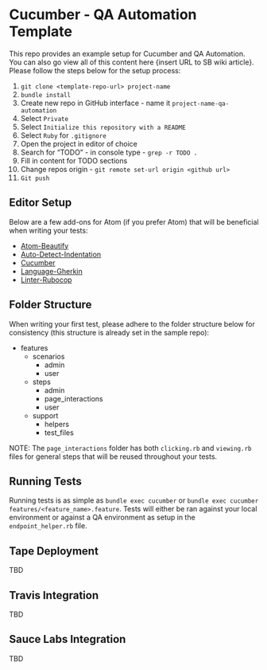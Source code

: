 # Cucumber - QA Automation Template

This repo provides an example setup for Cucumber and QA Automation. You can also go view all of this content here {insert URL to SB wiki article}. Please follow the steps below for the setup process:

1. `git clone <template-repo-url> project-name`
1. `bundle install`
1. Create new repo in GitHub interface - name it `project-name-qa-automation`
1. Select `Private`
1. Select `Initialize this repository with a README`
1. Select `Ruby` for `.gitignore`
1. Open the project in editor of choice
1. Search for “TODO” - in console type - `grep -r TODO .`
1. Fill in content for TODO sections
1. Change repos origin - `git remote set-url origin <github url>`
1. `Git push`

## Editor Setup

Below are a few add-ons for Atom (if you prefer Atom) that will be beneficial when writing your tests:

- <a href="https://atom.io/packages/atom-beautify">Atom-Beautify</a>
- <a href="https://atom.io/packages/auto-detect-indentation">Auto-Detect-Indentation</a>
- <a href="https://atom.io/packages/cucumber">Cucumber</a>
- <a href="https://atom.io/packages/language-gherkin">Language-Gherkin</a>
- <a href="https://atom.io/packages/linter-rubocop">Linter-Rubocop</a>

## Folder Structure

When writing your first test, please adhere to the folder structure below for consistency (this structure is already set in the sample repo):

  - features
    - scenarios
      - admin
      - user
    - steps
      - admin
      - page_interactions
      - user
    - support
      - helpers
      - test_files

NOTE: The `page_interactions` folder has both `clicking.rb` and `viewing.rb` files for general steps that will be reused throughout your tests.

## Running Tests

Running tests is as simple as `bundle exec cucumber` or `bundle exec cucumber features/<feature_name>.feature`. Tests will either be ran against your local environment or against a QA environment as setup in the `endpoint_helper.rb` file.

## Tape Deployment

TBD

## Travis Integration

TBD

## Sauce Labs Integration

TBD

